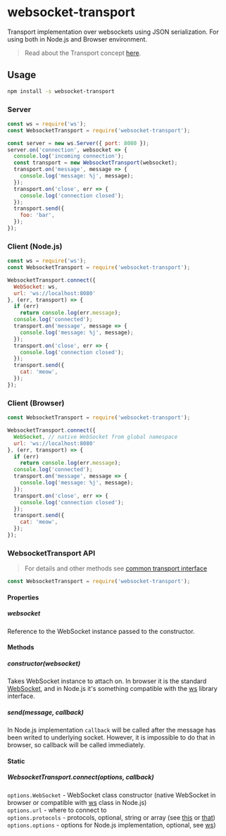 # websocket-transport

Transport implementation over websockets using JSON serialization. For using both in Node.js and Browser environment.

> Read about the Transport concept [here](https://github.com/yaroslav-korotaev/socket-transport#concept).

## Usage

```bash
npm install -s websocket-transport
```

### Server

```js
const ws = require('ws');
const WebsocketTransport = require('websocket-transport');

const server = new ws.Server({ port: 8080 });
server.on('connection', websocket => {
  console.log('incoming connection');
  const transport = new WebsocketTransport(websocket);
  transport.on('message', message => {
    console.log('message: %j', message);
  });
  transport.on('close', err => {
    console.log('connection closed');
  });
  transport.send({
    foo: 'bar',
  });
});
```

### Client (Node.js)

```js
const ws = require('ws');
const WebsocketTransport = require('websocket-transport');

WebsocketTransport.connect({
  WebSocket: ws,
  url: 'ws://localhost:8080'
}, (err, transport) => {
  if (err)
    return console.log(err.message);
  console.log('connected');
  transport.on('message', message => {
    console.log('message: %j', message);
  });
  transport.on('close', err => {
    console.log('connection closed');
  });
  transport.send({
    cat: 'meow',
  });
});
```

### Client (Browser)

```js
const WebsocketTransport = require('websocket-transport');

WebsocketTransport.connect({
  WebSocket, // native WebSocket from global namespace
  url: 'ws://localhost:8080'
}, (err, transport) => {
  if (err)
    return console.log(err.message);
  console.log('connected');
  transport.on('message', message => {
    console.log('message: %j', message);
  });
  transport.on('close', err => {
    console.log('connection closed');
  });
  transport.send({
    cat: 'meow',
  });
});
```

### WebsocketTransport API

> For details and other methods see [common transport interface](https://github.com/yaroslav-korotaev/socket-transport#concept)

```js
const WebsocketTransport = require('websocket-transport');
```

#### Properties

##### websocket

Reference to the WebSocket instance passed to the constructor.

#### Methods

##### constructor(websocket)

Takes WebSocket instance to attach on. In browser it is the standard [WebSocket](https://developer.mozilla.org/en-US/docs/Web/API/WebSocket), and in Node.js it's something compatible with the [ws](https://github.com/websockets/ws) library interface.

##### send(message, callback)

In Node.js implementation `callback` will be called after the message has been writed to underlying socket. However, it is impossible to do that in browser, so callback will be called immediately.

#### Static

##### WebsocketTransport.connect(options, callback)

`options.WebSocket` - WebSocket class constructor (native WebSocket in browser or compatible with [ws](https://github.com/websockets/ws) class in Node.js)  
`options.url` - where to connect to  
`options.protocols` - protocols, optional, string or array (see [this](https://developer.mozilla.org/en-US/docs/Web/API/WebSocket) or [that](https://github.com/websockets/ws/blob/master/doc/ws.md#new-websocketaddress-protocols-options))  
`options.options` - options for Node.js implementation, optional, see [ws](https://github.com/websockets/ws/blob/master/doc/ws.md#new-websocketaddress-protocols-options))  
